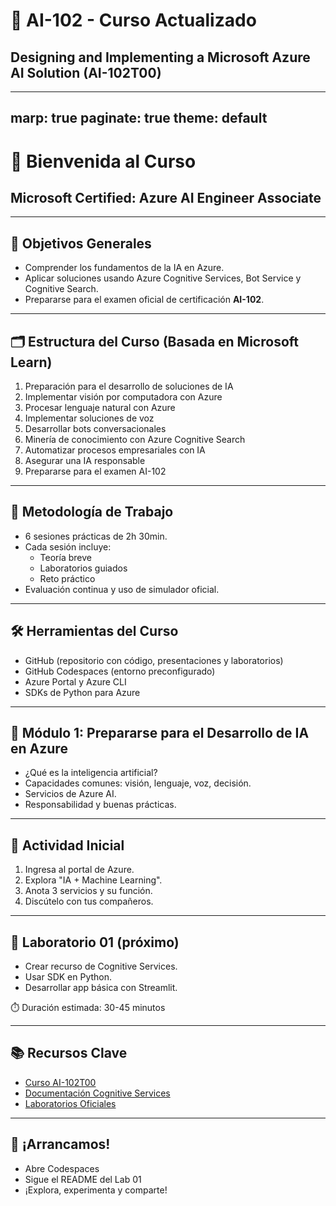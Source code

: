 # 🧠 AI-102 - Curso Actualizado
## Designing and Implementing a Microsoft Azure AI Solution (AI-102T00)

---
marp: true
paginate: true
theme: default
---

# 👋 Bienvenida al Curso
## Microsoft Certified: Azure AI Engineer Associate

---

## 🎯 Objetivos Generales

- Comprender los fundamentos de la IA en Azure.
- Aplicar soluciones usando Azure Cognitive Services, Bot Service y Cognitive Search.
- Prepararse para el examen oficial de certificación **AI-102**.

---

## 🗂️ Estructura del Curso (Basada en Microsoft Learn)

1. Preparación para el desarrollo de soluciones de IA
2. Implementar visión por computadora con Azure
3. Procesar lenguaje natural con Azure
4. Implementar soluciones de voz
5. Desarrollar bots conversacionales
6. Minería de conocimiento con Azure Cognitive Search
7. Automatizar procesos empresariales con IA
8. Asegurar una IA responsable
9. Prepararse para el examen AI-102

---

## 🧭 Metodología de Trabajo

- 6 sesiones prácticas de 2h 30min.
- Cada sesión incluye:
  - Teoría breve
  - Laboratorios guiados
  - Reto práctico
- Evaluación continua y uso de simulador oficial.

---

## 🛠️ Herramientas del Curso

- GitHub (repositorio con código, presentaciones y laboratorios)
- GitHub Codespaces (entorno preconfigurado)
- Azure Portal y Azure CLI
- SDKs de Python para Azure

---

## 📌 Módulo 1: Prepararse para el Desarrollo de IA en Azure

- ¿Qué es la inteligencia artificial?
- Capacidades comunes: visión, lenguaje, voz, decisión.
- Servicios de Azure AI.
- Responsabilidad y buenas prácticas.

---

## 🧪 Actividad Inicial

1. Ingresa al portal de Azure.
2. Explora "IA + Machine Learning".
3. Anota 3 servicios y su función.
4. Discútelo con tus compañeros.

---

## 🧪 Laboratorio 01 (próximo)

- Crear recurso de Cognitive Services.
- Usar SDK en Python.
- Desarrollar app básica con Streamlit.

⏱️ Duración estimada: 30-45 minutos

---

## 📚 Recursos Clave

- [Curso AI-102T00](https://learn.microsoft.com/es-es/training/courses/ai-102t00)
- [Documentación Cognitive Services](https://learn.microsoft.com/azure/cognitive-services)
- [Laboratorios Oficiales](https://microsoftlearning.github.io/AI-102-AIEngineer)

---

## 🚀 ¡Arrancamos!

- Abre Codespaces
- Sigue el README del Lab 01
- ¡Explora, experimenta y comparte!